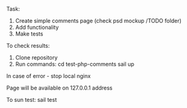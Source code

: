 Task: 
1. Create simple comments page (check psd mockup /TODO folder)
2. Add functionality
3. Make tests 

To check results:
1. Clone repository
2. Run commands:
cd test-php-comments
sail up

In case of error - stop local nginx

Page will be available on 127.0.0.1 address

To sun test:
sail test

